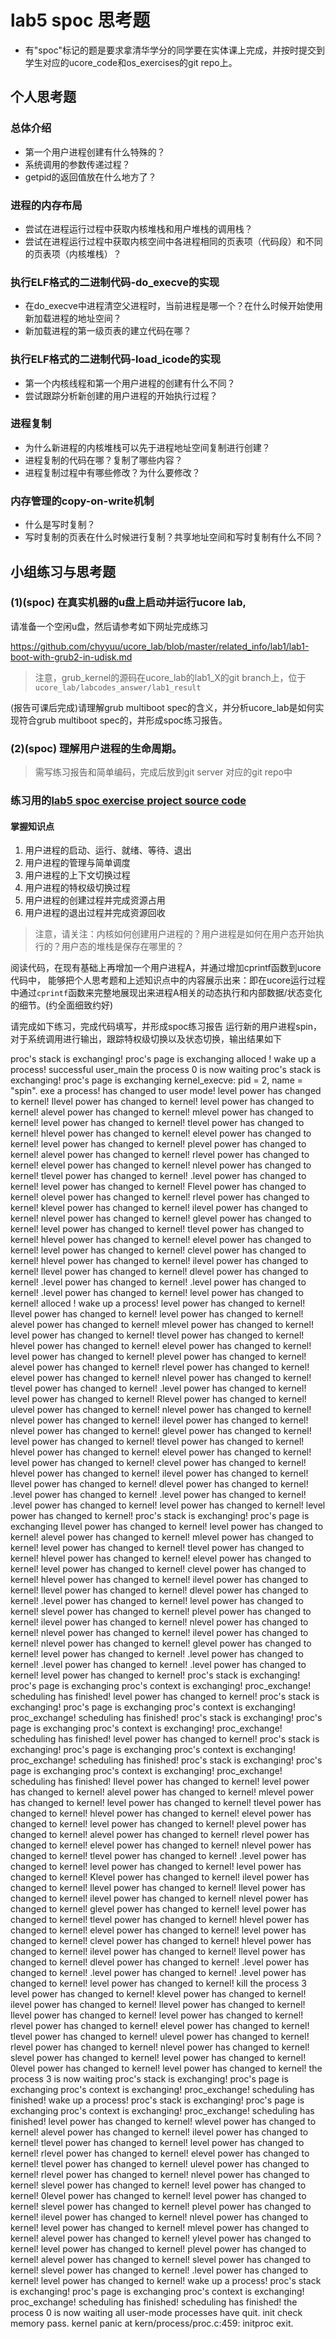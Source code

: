 # lab5 spoc 思考题

- 有"spoc"标记的题是要求拿清华学分的同学要在实体课上完成，并按时提交到学生对应的ucore_code和os_exercises的git repo上。


## 个人思考题

### 总体介绍

 - 第一个用户进程创建有什么特殊的？
 - 系统调用的参数传递过程？
 - getpid的返回值放在什么地方了？

### 进程的内存布局

 - 尝试在进程运行过程中获取内核堆栈和用户堆栈的调用栈？
 - 尝试在进程运行过程中获取内核空间中各进程相同的页表项（代码段）和不同的页表项（内核堆栈）？

### 执行ELF格式的二进制代码-do_execve的实现

 - 在do_execve中进程清空父进程时，当前进程是哪一个？在什么时候开始使用新加载进程的地址空间？
 - 新加载进程的第一级页表的建立代码在哪？

### 执行ELF格式的二进制代码-load_icode的实现

 - 第一个内核线程和第一个用户进程的创建有什么不同？
 - 尝试跟踪分析新创建的用户进程的开始执行过程？

### 进程复制

 - 为什么新进程的内核堆栈可以先于进程地址空间复制进行创建？
 - 进程复制的代码在哪？复制了哪些内容？
 - 进程复制过程中有哪些修改？为什么要修改？

### 内存管理的copy-on-write机制
 - 什么是写时复制？
 - 写时复制的页表在什么时候进行复制？共享地址空间和写时复制有什么不同？

## 小组练习与思考题

### (1)(spoc) 在真实机器的u盘上启动并运行ucore lab,

请准备一个空闲u盘，然后请参考如下网址完成练习

https://github.com/chyyuu/ucore_lab/blob/master/related_info/lab1/lab1-boot-with-grub2-in-udisk.md

> 注意，grub_kernel的源码在ucore_lab的lab1_X的git branch上，位于 `ucore_lab/labcodes_answer/lab1_result`

(报告可课后完成)请理解grub multiboot spec的含义，并分析ucore_lab是如何实现符合grub multiboot spec的，并形成spoc练习报告。

### (2)(spoc) 理解用户进程的生命周期。

> 需写练习报告和简单编码，完成后放到git server 对应的git repo中

### 练习用的[lab5 spoc exercise project source code](https://github.com/chyyuu/ucore_lab/tree/master/related_info/lab5/lab5-spoc-discuss)


#### 掌握知识点
1. 用户进程的启动、运行、就绪、等待、退出
2. 用户进程的管理与简单调度
3. 用户进程的上下文切换过程
4. 用户进程的特权级切换过程
5. 用户进程的创建过程并完成资源占用
6. 用户进程的退出过程并完成资源回收

> 注意，请关注：内核如何创建用户进程的？用户进程是如何在用户态开始执行的？用户态的堆栈是保存在哪里的？

阅读代码，在现有基础上再增加一个用户进程A，并通过增加cprintf函数到ucore代码中，
能够把个人思考题和上述知识点中的内容展示出来：即在ucore运行过程中通过`cprintf`函数来完整地展现出来进程A相关的动态执行和内部数据/状态变化的细节。(约全面细致约好)

请完成如下练习，完成代码填写，并形成spoc练习报告
运行新的用户进程spin，对于系统调用进行输出，跟踪特权级切换以及状态切换，输出结果如下

proc's stack is exchanging!
proc's page is exchanging
alloced !
wake up a process!
successful user_main
the process 0 is now waiting
proc's stack is exchanging!
proc's page is exchanging
kernel_execve: pid = 2, name = "spin".
exe a process!
has changed to user mode!
level power has changed to kernel!
Ilevel power has changed to kernel!
 level power has changed to kernel!
alevel power has changed to kernel!
mlevel power has changed to kernel!
 level power has changed to kernel!
tlevel power has changed to kernel!
hlevel power has changed to kernel!
elevel power has changed to kernel!
 level power has changed to kernel!
plevel power has changed to kernel!
alevel power has changed to kernel!
rlevel power has changed to kernel!
elevel power has changed to kernel!
nlevel power has changed to kernel!
tlevel power has changed to kernel!
.level power has changed to kernel!
 level power has changed to kernel!
Flevel power has changed to kernel!
olevel power has changed to kernel!
rlevel power has changed to kernel!
klevel power has changed to kernel!
ilevel power has changed to kernel!
nlevel power has changed to kernel!
glevel power has changed to kernel!
 level power has changed to kernel!
tlevel power has changed to kernel!
hlevel power has changed to kernel!
elevel power has changed to kernel!
 level power has changed to kernel!
clevel power has changed to kernel!
hlevel power has changed to kernel!
ilevel power has changed to kernel!
llevel power has changed to kernel!
dlevel power has changed to kernel!
.level power has changed to kernel!
.level power has changed to kernel!
.level power has changed to kernel!
level power has changed to kernel!
alloced !
wake up a process!
level power has changed to kernel!
Ilevel power has changed to kernel!
 level power has changed to kernel!
alevel power has changed to kernel!
mlevel power has changed to kernel!
 level power has changed to kernel!
tlevel power has changed to kernel!
hlevel power has changed to kernel!
elevel power has changed to kernel!
 level power has changed to kernel!
plevel power has changed to kernel!
alevel power has changed to kernel!
rlevel power has changed to kernel!
elevel power has changed to kernel!
nlevel power has changed to kernel!
tlevel power has changed to kernel!
.level power has changed to kernel!
 level power has changed to kernel!
Rlevel power has changed to kernel!
ulevel power has changed to kernel!
nlevel power has changed to kernel!
nlevel power has changed to kernel!
ilevel power has changed to kernel!
nlevel power has changed to kernel!
glevel power has changed to kernel!
 level power has changed to kernel!
tlevel power has changed to kernel!
hlevel power has changed to kernel!
elevel power has changed to kernel!
 level power has changed to kernel!
clevel power has changed to kernel!
hlevel power has changed to kernel!
ilevel power has changed to kernel!
llevel power has changed to kernel!
dlevel power has changed to kernel!
.level power has changed to kernel!
.level power has changed to kernel!
.level power has changed to kernel!
level power has changed to kernel!
level power has changed to kernel!
proc's stack is exchanging!
proc's page is exchanging
Ilevel power has changed to kernel!
 level power has changed to kernel!
alevel power has changed to kernel!
mlevel power has changed to kernel!
 level power has changed to kernel!
tlevel power has changed to kernel!
hlevel power has changed to kernel!
elevel power has changed to kernel!
 level power has changed to kernel!
clevel power has changed to kernel!
hlevel power has changed to kernel!
ilevel power has changed to kernel!
llevel power has changed to kernel!
dlevel power has changed to kernel!
.level power has changed to kernel!
 level power has changed to kernel!
slevel power has changed to kernel!
plevel power has changed to kernel!
ilevel power has changed to kernel!
nlevel power has changed to kernel!
nlevel power has changed to kernel!
ilevel power has changed to kernel!
nlevel power has changed to kernel!
glevel power has changed to kernel!
 level power has changed to kernel!
.level power has changed to kernel!
.level power has changed to kernel!
.level power has changed to kernel!
level power has changed to kernel!
proc's stack is exchanging!
proc's page is exchanging
proc's context is exchanging!
proc_exchange!
scheduling has finished!
level power has changed to kernel!
proc's stack is exchanging!
proc's page is exchanging
proc's context is exchanging!
proc_exchange!
scheduling has finished!
proc's stack is exchanging!
proc's page is exchanging
proc's context is exchanging!
proc_exchange!
scheduling has finished!
level power has changed to kernel!
proc's stack is exchanging!
proc's page is exchanging
proc's context is exchanging!
proc_exchange!
scheduling has finished!
proc's stack is exchanging!
proc's page is exchanging
proc's context is exchanging!
proc_exchange!
scheduling has finished!
Ilevel power has changed to kernel!
 level power has changed to kernel!
alevel power has changed to kernel!
mlevel power has changed to kernel!
 level power has changed to kernel!
tlevel power has changed to kernel!
hlevel power has changed to kernel!
elevel power has changed to kernel!
 level power has changed to kernel!
plevel power has changed to kernel!
alevel power has changed to kernel!
rlevel power has changed to kernel!
elevel power has changed to kernel!
nlevel power has changed to kernel!
tlevel power has changed to kernel!
.level power has changed to kernel!
 level power has changed to kernel!
 level power has changed to kernel!
Klevel power has changed to kernel!
ilevel power has changed to kernel!
llevel power has changed to kernel!
llevel power has changed to kernel!
ilevel power has changed to kernel!
nlevel power has changed to kernel!
glevel power has changed to kernel!
 level power has changed to kernel!
tlevel power has changed to kernel!
hlevel power has changed to kernel!
elevel power has changed to kernel!
 level power has changed to kernel!
clevel power has changed to kernel!
hlevel power has changed to kernel!
ilevel power has changed to kernel!
llevel power has changed to kernel!
dlevel power has changed to kernel!
.level power has changed to kernel!
.level power has changed to kernel!
.level power has changed to kernel!
level power has changed to kernel!
kill the process 3
level power has changed to kernel!
klevel power has changed to kernel!
ilevel power has changed to kernel!
llevel power has changed to kernel!
llevel power has changed to kernel!
 level power has changed to kernel!
rlevel power has changed to kernel!
elevel power has changed to kernel!
tlevel power has changed to kernel!
ulevel power has changed to kernel!
rlevel power has changed to kernel!
nlevel power has changed to kernel!
slevel power has changed to kernel!
 level power has changed to kernel!
0level power has changed to kernel!
level power has changed to kernel!
the process 3 is now waiting
proc's stack is exchanging!
proc's page is exchanging
proc's context is exchanging!
proc_exchange!
scheduling has finished!
wake up a process!
proc's stack is exchanging!
proc's page is exchanging
proc's context is exchanging!
proc_exchange!
scheduling has finished!
level power has changed to kernel!
wlevel power has changed to kernel!
alevel power has changed to kernel!
ilevel power has changed to kernel!
tlevel power has changed to kernel!
 level power has changed to kernel!
rlevel power has changed to kernel!
elevel power has changed to kernel!
tlevel power has changed to kernel!
ulevel power has changed to kernel!
rlevel power has changed to kernel!
nlevel power has changed to kernel!
slevel power has changed to kernel!
 level power has changed to kernel!
0level power has changed to kernel!
level power has changed to kernel!
slevel power has changed to kernel!
plevel power has changed to kernel!
ilevel power has changed to kernel!
nlevel power has changed to kernel!
 level power has changed to kernel!
mlevel power has changed to kernel!
alevel power has changed to kernel!
ylevel power has changed to kernel!
 level power has changed to kernel!
plevel power has changed to kernel!
alevel power has changed to kernel!
slevel power has changed to kernel!
slevel power has changed to kernel!
.level power has changed to kernel!
level power has changed to kernel!
wake up a process!
proc's stack is exchanging!
proc's page is exchanging
proc's context is exchanging!
proc_exchange!
scheduling has finished!
scheduling has finished!
the process 0 is now waiting
all user-mode processes have quit.
init check memory pass.
kernel panic at kern/process/proc.c:459:
    initproc exit.
